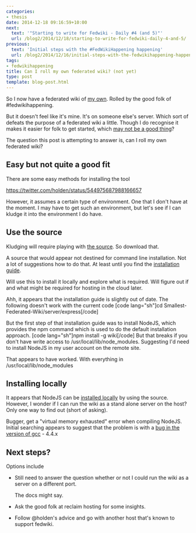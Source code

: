 ```yaml
---
categories:
- thesis
date: 2014-12-18 09:16:59+10:00
next:
  text: '"Starting to write for Fedwiki - Daily #4 (and 5)"'
  url: /blog2/2014/12/18/starting-to-write-for-fedwiki-daily-4-and-5/
previous:
  text: 'Initial steps with the #FedWikiHappening happening'
  url: /blog2/2014/12/16/initial-steps-with-the-fedwikihappening-happening/
tags:
- fedwikihappening
title: Can I roll my own federated wiki? (not yet)
type: post
template: blog-post.html
---
```

So I now have a federated wiki of [my own](http://david.au.fedwikihappening.net/view/welcome-visitors). Rolled by the good folk of #fedwikihappening.

But it doesn't feel like it's mine. It's on someone else's server. Which sort of defeats the purpose of a federated wiki a little. Though I do recognise it makes it easier for folk to get started, which [may not be a good thing](http://cogdogblog.com/2014/12/16/over-easy/)?

The question this post is attempting to answer is, can I roll my own federated wiki?

## Easy but not quite a good fit

There are some easy methods for installing the tool

https://twitter.com/holden/status/544975687988166657

However, it assumes a certain type of environment. One that I don't have at the moment. I may have to get such an environment, but let's see if I can kludge it into the environment I do have.

## Use the source

Kludging will require playing with [the source](https://github.com/WardCunningham/Smallest-Federated-Wiki). So download that.

A source that would appear not destined for command line installation. Not a lot of suggestions how to do that. At least until you find the [installation guide](https://github.com/WardCunningham/Smallest-Federated-Wiki/wiki/Hosting-and-Installation-Guide).

Will use this to install it locally and explore what is required. Will figure out if and what might be required for hosting in the cloud later.

Ahh, it appears that the installation guide is slightly out of date. The following doesn't work with the current code \[code lang="sh"\]cd Smallest-Federated-Wiki/server/express\[/code\]

But the first step of that installation guide was to install NodeJS, which provides the npm command which is used to do the default installation approach. \[code lang="sh"\]npm install -g wiki\[/code\] But that breaks if you don't have write access to /usr/local/lib/node\_modules. Suggesting I'd need to install NodeJS in my user account on the remote site.

That appears to have worked. With everything in /usr/local/lib/node\_modules

## Installing locally

It appears that NodeJS can be [installed locally](http://increaseyourgeek.wordpress.com/2010/08/18/install-node-js-without-using-sudo/) by using the source. However, I wonder if I can run the wiki as a stand alone server on the host? Only one way to find out (short of asking).

Bugger, get a "virtual memory exhausted" error when compiling NodeJS. Initial searching appears to suggest that the problem is with a [bug in the version of gcc](http://www.imagemagick.org/discourse-server/viewtopic.php?t=23190#p97352) - 4.4.x

## Next steps?

Options include

- Still need to answer the question whether or not I could run the wiki as a server on a different port.
    
    The docs might say.
    
- Ask the good folk at reclaim hosting for some insights.
- Follow @holden's advice and go with another host that's known to support fedwiki.